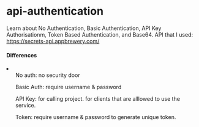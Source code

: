 # api-authentication
Learn about No Authentication, Basic Authentication, API Key Authorisationm, Token Based Authentication, and Base64.
API that I used: https://secrets-api.appbrewery.com/
<h4>Differences</h4>
<li>
<ul>No auth: no security door</ul>
<ul>Basic Auth: require username & password</ul>
<ul>API Key: for calling project. for clients that are alllowed to use the service.</ul>
<ul>Token: require username & password to generate unique token.</ul>
</li>
